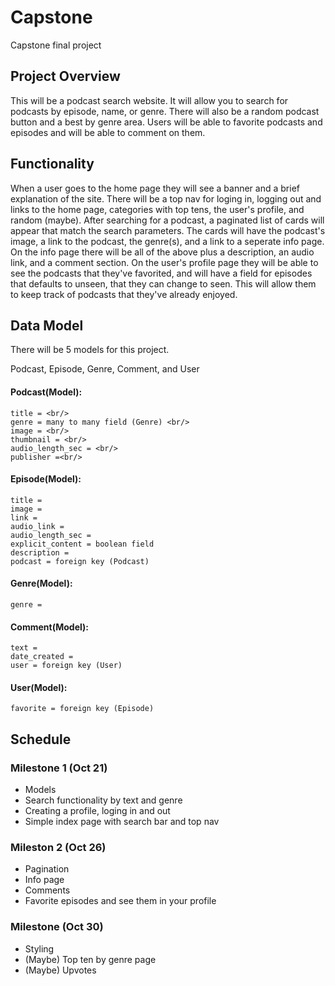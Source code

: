# Capstone
Capstone final project

## Project Overview
This will be a podcast search website. It will allow you to search for podcasts by episode, name, or genre. There will
also be a random podcast button and a best by genre area. Users will be able to favorite podcasts and episodes and 
will be able to comment on them.

## Functionality
When a user goes to the home page they will see a banner and a brief explanation of the site. There will be a top 
nav for loging in, logging out and links to the home page, categories with top tens, the user's profile, and random 
(maybe). After searching for a podcast, a paginated list of cards will appear that match the search parameters. The 
cards will have the podcast's image, a link to the podcast, the genre(s), and a link to a seperate info page. On 
the info page there will be all of the above plus a description, an audio link, and a comment section. On the user's
profile page they will be able to see the podcasts that they've favorited, and will have a field for episodes that 
defaults to unseen, that they can change to seen. This will allow them to keep track of podcasts that they've 
already enjoyed.

## Data Model
There will be 5 models for this project. 

Podcast, Episode, Genre, Comment, and User

#### Podcast(Model):
    title = <br/>
    genre = many to many field (Genre) <br/>
    image = <br/>
    thumbnail = <br/>
    audio_length_sec = <br/>
    publisher =<br/>

#### Episode(Model):
    title =
    image = 
    link =
    audio_link =
    audio_length_sec =
    explicit_content = boolean field
    description =
    podcast = foreign key (Podcast)

#### Genre(Model):
    genre = 

#### Comment(Model):
    text =
    date_created =
    user = foreign key (User)

#### User(Model):
    favorite = foreign key (Episode)

## Schedule

### Milestone 1 (Oct 21)
- Models
- Search functionality by text and genre
- Creating a profile, loging in and out
- Simple index page with search bar and top nav

### Mileston 2 (Oct 26)
- Pagination
- Info page
- Comments
- Favorite episodes and see them in your profile

### Milestone (Oct 30)
- Styling
- (Maybe) Top ten by genre page
- (Maybe) Upvotes

